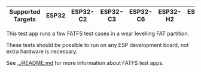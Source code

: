 | Supported Targets | ESP32 | ESP32-C2 | ESP32-C3 | ESP32-C6 | ESP32-H2 | ESP32-S2 | ESP32-S3 |
| ----------------- | ----- | -------- | -------- | -------- | -------- | -------- | -------- |

This test app runs a few FATFS test cases in a wear levelling FAT partition.

These tests should be possible to run on any ESP development board, not extra hardware is necessary.

See [../README.md](../README.md) for more information about FATFS test apps.
